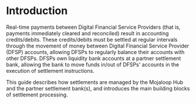 # Introduction

Real-time payments between Digital Financial Service Providers (that is, payments immediately cleared and reconciled) result in accounting credits/debits. These credits/debits must be settled at regular intervals through the movement of money between Digital Financial Service Provider (DFSP) accounts, allowing DFSPs to regularly balance their accounts with other DFSPs. DFSPs own liquidity bank accounts at a partner settlement bank, allowing the bank to move funds in/out of DFSPs' accounts in the execution of settlement instructions.

This guide describes how settlements are managed by the Mojaloop Hub and the partner settlement bank(s), and introduces the main building blocks of settlement processing.